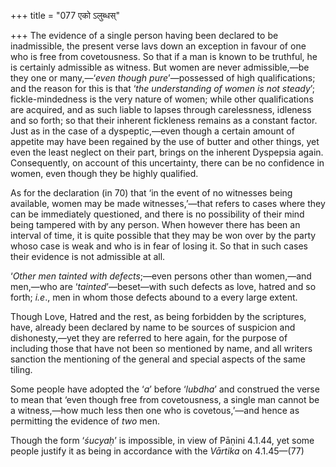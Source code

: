 +++
title = "077 एको ऽलुब्धस्"

+++
The evidence of a single person having been declared to be inadmissible,
the present verse lavs down an exception in favour of one who is free
from covetousness. So that if a man is known to be truthful, he is
certainly admissible as witness. But women are never admissible,—be they
one or many,—‘*even though pure*’—possessed of high qualifications; and
the reason for this is that ‘*the understanding of women is not
steady*’; fickle-mindedness is the very nature of women; while other
qualifications are acquired, and as such liable to lapses through
carelessness, idleness and so forth; so that their inherent fickleness
remains as a constant factor. Just as in the case of a dyspeptic,—even
though a certain amount of appetite may have been regained by the use of
butter and other things, yet even the least neglect on their part,
brings on the inherent Dyspepsia again. Consequently, on account of this
uncertainty, there can be no confidence in women, even though they be
highly qualified.

As for the declaration (in 70) that ‘in the event of no witnesses being
available, women may be made witnesses,’—that refers to cases where they
can be immediately questioned, and there is no possibility of their mind
being tampered with by any person. When however there has been an
interval of time, it is quite possible that they may be won over by the
party whoso case is weak and who is in fear of losing it. So that in
such cases their evidence is not admissible at all.

‘*Other men tainted with defects*;—even persons other than women,—and
men,—who are ‘*tainted*’—beset—with such defects as love, hatred and so
forth; *i.e*., men in whom those defects abound to a every large extent.

Though Love, Hatred and the rest, as being forbidden by the scriptures,
have, already been declared by name to be sources of suspicion and
dishonesty,—yet they are referred to here again, for the purpose of
including those that have not been so mentioned by name, and all writers
sanction the mentioning of the general and special aspects of the same
tiling.

Some people have adopted the ‘*a*’ before ‘*lubdha*’ and construed the
verse to mean that ‘even though free from covetousness, a single man
cannot be a witness,—how much less then one who is covetous,’—and hence
as permitting the evidence of *two* men.

Though the form ‘*śucyaḥ*’ is impossible, in view of Pāṇini 4.1.44, yet
some people justify it as being in accordance with the *Vārtika* on
4.1.45—(77)


